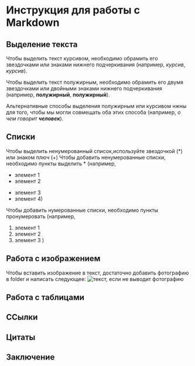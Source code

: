 # Инструкция для работы с Markdown

## Выделение текста

Чтобы выделить текст курсивом, необходимо обрамить его звездочками или знаками нижнего подчеркивания (например, *курсив*, _курсив_).

Чтобы выделить текст полужирным, необходимо обрамить его двумя звездочками или двойными знаками нижнего подчеркивания  (например, **полужирный**, __полужирный__).

Альтернативные способы выделения полужирным или курсивом нжны для того, чтобы мы могли совмещать оба этих способа (например, *о чем говорит __человек__*).

## Списки

Чтобы выделить ненумерованный список,используйте звездочкой (*) или знаком плюч (+)
Чтобы добавить ненумерованные списки, необходимо пункты выделить * (например, 
* элемент 1
* элемент 2
+ элемент 3 
+ элемент 4)

Чтобы добавить нумерованные списки, необходимо пункты пронумеровать (например,
1. элемент 1
2. элемент 2
3. элемент 3 )

## Работа с изображением

Чтобы вставить изображение в текст, достаточно добавить фотографию в folder и написать следующее:
![текст, если не выводит фотографию](gOn-8p88nog%20%E2%80%94%20%D0%BA%D0%BE%D0%BF%D0%B8%D1%8F.jpg)

## Работа с таблицами

## ССылки

## Цитаты

## Заключение
